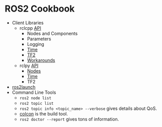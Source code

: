 # ROS2 Cookbook

 * Client Libraries
   * rclcpp [API](http://docs.ros2.org/latest/api/rclcpp/)
     * Nodes and Components
     * Parameters
     * Logging
     * [Time](rclcpp/time.md)
     * [TF2](rclcpp/tf2.md)
     * [Workarounds](rclcpp/workarounds.md)
   * rclpy [API](http://docs.ros2.org/latest/api/rclpy/)
     * [Nodes](rclpy/nodes.md)
     * [Time](rclpy/time.md)
     * TF2
 * [ros2launch](launch.md)
 * Command Line Tools
   * ```ros2 node list```
   * ```ros2 topic list```
   * ```ros2 topic info <topic_name> --verbose``` gives details about QoS.
   * [colcon](cmdline/colcon.md) is the build tool.
   * ```ros2 doctor --report``` gives tons of information.
